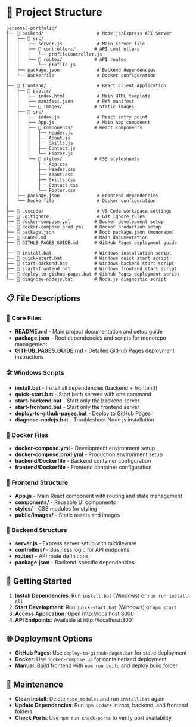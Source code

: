 # 📁 Project Structure

```
personal-portfolio/
├── 📁 backend/                    # Node.js/Express API Server
│   ├── 📁 src/
│   │   ├── server.js             # Main server file
│   │   ├── 📁 controllers/       # API controllers
│   │   │   └── profileController.js
│   │   └── 📁 routes/            # API routes
│   │       └── profile.js
│   ├── package.json              # Backend dependencies
│   └── Dockerfile                # Docker configuration
│
├── 📁 frontend/                   # React Client Application
│   ├── 📁 public/
│   │   ├── index.html            # Main HTML template
│   │   ├── manifest.json         # PWA manifest
│   │   └── 📁 images/            # Static images
│   ├── 📁 src/
│   │   ├── index.js              # React entry point
│   │   ├── App.js                # Main App component
│   │   ├── 📁 components/        # React components
│   │   │   ├── Header.js
│   │   │   ├── About.js
│   │   │   ├── Skills.js
│   │   │   ├── Contact.js
│   │   │   └── Footer.js
│   │   └── 📁 styles/            # CSS stylesheets
│   │       ├── App.css
│   │       ├── Header.css
│   │       ├── About.css
│   │       ├── Skills.css
│   │       ├── Contact.css
│   │       └── Footer.css
│   ├── package.json              # Frontend dependencies
│   └── Dockerfile                # Docker configuration
│
├── 📁 .vscode/                    # VS Code workspace settings
├── 📄 .gitignore                  # Git ignore rules
├── 📄 docker-compose.yml         # Docker development setup
├── 📄 docker-compose.prod.yml    # Docker production setup
├── 📄 package.json               # Root package.json (monorepo)
├── 📄 README.md                  # Main documentation
├── 📄 GITHUB_PAGES_GUIDE.md      # GitHub Pages deployment guide
│
├── 🔧 install.bat                # Windows installation script
├── 🔧 quick-start.bat            # Windows quick start script
├── 🔧 start-backend.bat          # Windows backend start script
├── 🔧 start-frontend.bat         # Windows frontend start script
├── 🔧 deploy-to-github-pages.bat # GitHub Pages deployment script
└── 🔧 diagnose-nodejs.bat        # Node.js diagnostic script
```

## 📋 File Descriptions

### 🎯 Core Files
- **README.md** - Main project documentation and setup guide
- **package.json** - Root dependencies and scripts for monorepo management
- **GITHUB_PAGES_GUIDE.md** - Detailed GitHub Pages deployment instructions

### 🛠️ Windows Scripts
- **install.bat** - Install all dependencies (backend + frontend)
- **quick-start.bat** - Start both servers with one command
- **start-backend.bat** - Start only the backend server
- **start-frontend.bat** - Start only the frontend server
- **deploy-to-github-pages.bat** - Deploy to GitHub Pages
- **diagnose-nodejs.bat** - Troubleshoot Node.js installation

### 🐳 Docker Files
- **docker-compose.yml** - Development environment setup
- **docker-compose.prod.yml** - Production environment setup
- **backend/Dockerfile** - Backend container configuration
- **frontend/Dockerfile** - Frontend container configuration

### 📱 Frontend Structure
- **App.js** - Main React component with routing and state management
- **components/** - Reusable UI components
- **styles/** - CSS modules for styling
- **public/images/** - Static assets and images

### 🔧 Backend Structure
- **server.js** - Express server setup with middleware
- **controllers/** - Business logic for API endpoints
- **routes/** - API route definitions
- **package.json** - Backend-specific dependencies

## 🚀 Getting Started

1. **Install Dependencies**: Run `install.bat` (Windows) or `npm run install-all`
2. **Start Development**: Run `quick-start.bat` (Windows) or `npm start`
3. **Access Application**: Open http://localhost:3000
4. **API Endpoints**: Available at http://localhost:3001

## 🌐 Deployment Options

- **GitHub Pages**: Use `deploy-to-github-pages.bat` for static deployment
- **Docker**: Use `docker-compose up` for containerized deployment
- **Manual**: Build frontend with `npm run build` and deploy build folder

## 🔧 Maintenance

- **Clean Install**: Delete `node_modules` and run `install.bat` again
- **Update Dependencies**: Run `npm update` in root, backend, and frontend folders
- **Check Ports**: Use `npm run check-ports` to verify port availability
